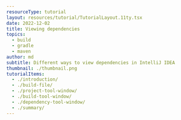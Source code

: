 ```yaml
---
resourceType: tutorial
layout: resources/tutorial/TutorialLayout.11ty.tsx
date: 2022-12-02
title: Viewing dependencies
topics:
  - build
  - gradle
  - maven
author: md
subtitle: Different ways to view dependencies in IntelliJ IDEA
thumbnail: ./thumbnail.png
tutorialItems:
  - ./introduction/
  - ./build-file/
  - ./project-tool-window/
  - ./build-tool-window/
  - ./dependency-tool-window/
  - ./summary/
---
```


